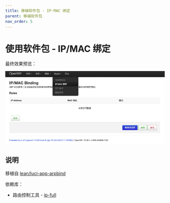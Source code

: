 ```yaml
---
title: 移植软件包 - IP-MAC 绑定
parent: 移植软件包
nav_order: 5
---
```


# 使用软件包 - IP/MAC 绑定

最终效果预览：

![Snipaste_2019-09-14_14-14-49.png](https://raw.githubusercontent.com/stuarthua/PicGo/master/oh-my-openwrt/Snipaste_2019-09-14_14-14-49.png)

## 说明

移植自 [lean/luci-app-arpbind](https://github.com/coolsnowwolf/lede/tree/master/package/lean/luci-app-arpbind)

依赖库：

* 路由控制工具 - [ip-full](https://openwrt.org/packages/pkgdata/ip-full)